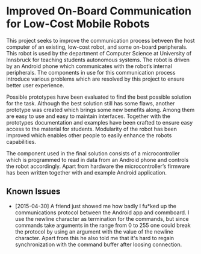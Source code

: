 # Improved On-Board Communication for Low-Cost Mobile Robots

This project seeks to improve the communication process between the host
computer of an existing, low-cost robot, and some on-board peripherals. This
robot is used by the department of Computer Science at University of Innsbruck
for teaching students autonomous systems. The robot is driven by an Android
phone which communicates with the robot’s internal peripherals. The components
in use for this communication process introduce various problems which are
resolved by this project to ensure better user experience.

Possible prototypes have been evaluated to find the best possible solution for
the task. Although the best solution still has some flaws, another prototype
was created which brings some new benefits along. Among them are easy to use
and easy to maintain interfaces. Together with the prototypes documentation and
examples have been crafted to ensure easy access to the material for students.
Modularity of the robot has been improved which enables other people to easily
enhance the robots capabilities.

The component used in the final solution consists of a microcontroller which is
programmed to read in data from an Android phone and controls the robot
accordingly. Apart from hardware the microcontroller’s firmware has been
written together with and example Android application.

## Known Issues

- [2015-04-30] A friend just showed me how badly I fu*ked up the communications
  protocol between the Android app and commboard. I use the newline character
  as termination for the commands, but since commands take arguments in the
  range from 0 to 255 one could break the protocol by using an argument with
  the value of the newline character. Apart from this he also told me that it's
  hard to regain synchronization with the command buffer after loosing
  connection.
